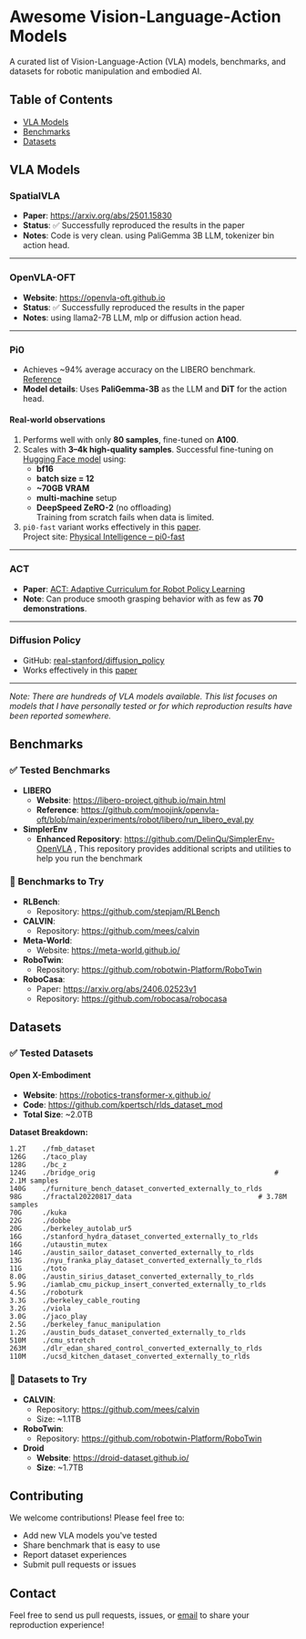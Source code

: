 # Awesome Vision-Language-Action Models

A curated list of Vision-Language-Action (VLA) models, benchmarks, and datasets for robotic manipulation and embodied AI.

## Table of Contents
- [VLA Models](#vla-models)
- [Benchmarks](#benchmarks)
- [Datasets](#datasets)

## VLA Models

### SpatialVLA
- **Paper**: https://arxiv.org/abs/2501.15830
- **Status**: ✅ Successfully reproduced the results in the paper
- **Notes**: Code is very clean. using PaliGemma 3B LLM, tokenizer bin action head.

--- 

### OpenVLA-OFT
- **Website**: https://openvla-oft.github.io
- **Status**: ✅ Successfully reproduced the results in the paper
- **Notes**: using llama2-7B LLM, mlp or diffusion action head.

---

### Pi0

- Achieves ~94% average accuracy on the LIBERO benchmark.  
  [Reference](https://github.com/SpatialVLA/SpatialVLA/issues/5#issuecomment-2668021101)  
- **Model details**: Uses **PaliGemma-3B** as the LLM and **DiT** for the action head.

#### Real-world observations

1. Performs well with only **80 samples**, fine-tuned on **A100**.
2. Scales with **3–4k high-quality samples**. Successful fine-tuning on  
   [Hugging Face model](https://huggingface.co/lerobot/pi0) using:
   - **bf16**
   - **batch size = 12**
   - **~70GB VRAM**
   - **multi-machine** setup
   - **DeepSpeed ZeRO-2** (no offloading)  
   Training from scratch fails when data is limited.
3. `pi0-fast` variant works effectively in this [paper](https://arxiv.org/pdf/2506.09937).  
   Project site: [Physical Intelligence – pi0-fast](https://www.physicalintelligence.company/research/fast)

---

### ACT

- **Paper**: [ACT: Adaptive Curriculum for Robot Policy Learning](https://arxiv.org/abs/2304.13705)  
- **Note**: Can produce smooth grasping behavior with as few as **70 demonstrations**.

---

### Diffusion Policy

- GitHub: [real-stanford/diffusion_policy](https://github.com/real-stanford/diffusion_policy)  
- Works effectively in this [paper](https://www.arxiv.org/pdf/2506.16211)





---

*Note: There are hundreds of VLA models available. This list focuses on models that I have personally tested or for which reproduction results have been reported somewhere.*

## Benchmarks

### ✅ Tested Benchmarks
- **LIBERO**
  - **Website**: https://libero-project.github.io/main.html
  - **Reference**: https://github.com/moojink/openvla-oft/blob/main/experiments/robot/libero/run_libero_eval.py
- **SimplerEnv**
  - **Enhanced Repository**: https://github.com/DelinQu/SimplerEnv-OpenVLA , This repository provides additional scripts and utilities to help you run the benchmark

### 🔄 Benchmarks to Try
- **RLBench**: 
  - Repository: https://github.com/stepjam/RLBench
- **CALVIN**: 
  - Repository: https://github.com/mees/calvin
- **Meta-World**: 
  - Website: https://meta-world.github.io/
- **RoboTwin**: 
  - Repository: https://github.com/robotwin-Platform/RoboTwin
- **RoboCasa**: 
  - Paper: https://arxiv.org/abs/2406.02523v1
  - Repository: https://github.com/robocasa/robocasa

## Datasets

### ✅ Tested Datasets

#### Open X-Embodiment
- **Website**: https://robotics-transformer-x.github.io/
- **Code**: https://github.com/kpertsch/rlds_dataset_mod
- **Total Size**: ~2.0TB

**Dataset Breakdown:**
```
1.2T    ./fmb_dataset
126G    ./taco_play
128G    ./bc_z
124G    ./bridge_orig                                            # 2.1M samples
140G    ./furniture_bench_dataset_converted_externally_to_rlds
98G     ./fractal20220817_data                               # 3.78M samples
70G     ./kuka
22G     ./dobbe
20G     ./berkeley_autolab_ur5
16G     ./stanford_hydra_dataset_converted_externally_to_rlds
16G     ./utaustin_mutex
14G     ./austin_sailor_dataset_converted_externally_to_rlds
13G     ./nyu_franka_play_dataset_converted_externally_to_rlds
11G     ./toto
8.0G    ./austin_sirius_dataset_converted_externally_to_rlds
5.9G    ./iamlab_cmu_pickup_insert_converted_externally_to_rlds
4.5G    ./roboturk
3.3G    ./berkeley_cable_routing
3.2G    ./viola
3.0G    ./jaco_play
2.5G    ./berkeley_fanuc_manipulation
1.2G    ./austin_buds_dataset_converted_externally_to_rlds
510M    ./cmu_stretch
263M    ./dlr_edan_shared_control_converted_externally_to_rlds
110M    ./ucsd_kitchen_dataset_converted_externally_to_rlds
```

### 🔄 Datasets to Try
- **CALVIN**: 
  - Repository: https://github.com/mees/calvin
  - Size: ~1.1TB
- **RoboTwin**: 
  - Repository: https://github.com/robotwin-Platform/RoboTwin
- **Droid**
  - **Website**: https://droid-dataset.github.io/
  - **Size**: ~1.7TB

## Contributing

We welcome contributions! Please feel free to:
- Add new VLA models you've tested
- Share benchmark that is easy to use
- Report dataset experiences
- Submit pull requests or issues

## Contact

Feel free to send us pull requests, issues, or [email](mailto:1263810658@qq.com) to share your reproduction experience!
